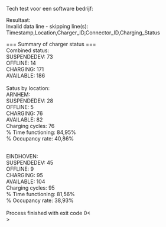 Tech test voor een software bedrijf:

Resultaat:<br>
Invalid data line - skipping line(s): Timestamp,Location,Charger_ID,Connector_ID,Charging_Status<br>

=== Summary of charger status === <br>
Combined status:<br>
SUSPENDEDEV: 73<br>
OFFLINE: 14<br>
CHARGING: 171<br>
AVAILABLE: 186<br>
<br>
Satus by location:<br>
ARNHEM:<br>
  SUSPENDEDEV: 28<br>
  OFFLINE: 5<br>
  CHARGING: 76<br>
  AVAILABLE: 82<br>
  Charging cycles: 76<br>
  % Time functioning: 84,95%<br>
  % Occupancy rate: 40,86%<br>
  <br>
  
EINDHOVEN:<br>
  SUSPENDEDEV: 45<br>
  OFFLINE: 9<br>
  CHARGING: 95<br>
  AVAILABLE: 104<br>
  Charging cycles: 95<br>
  % Time functioning: 81,56%<br>
  % Occupancy rate: 38,93%<br>
<br>
Process finished with exit code 0<<br>>
